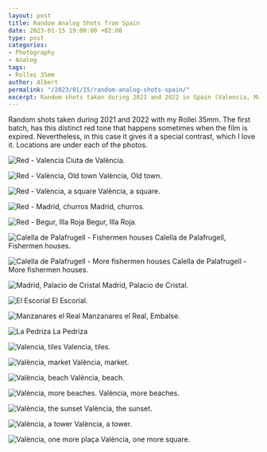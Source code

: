 ```yaml
---
layout: post
title: Random Analog Shots from Spain
date: 2023-01-15 19:00:00 +02:00
type: post
categories:
- Photography
- Analog
tags:
- Rollei 35mm
author: Albert
permalink: "/2023/01/15/random-analog-shots-spain/"
excerpt: Random shots taken during 2021 and 2022 in Spain (Valencia, Madrid and Catalunya).
---
```


Random shots taken during 2021 and 2022 with my Rollei 35mm. The first batch, has this distinct red tone that happens sometimes when the film is expired. Nevertheless, in this case it gives it a special contrast, which I love it.
Locations are under each of the photos.

![Red - Valencia](/assets/35A_00003.jpg)
Ciuta de València.

![Red - València, Old town](/assets/34A_00004.jpg)
València, Old town.

![Red - València, a square](/assets/36A_00002.jpg)
València, a square.

![Red - Madrid, churros](/assets/33A_00005.jpg)
Madrid, churros.

![Red - Begur, Illa Roja](/assets/30A_00008.jpg)
Begur, Illa Roja.

![Calella de Palafrugell - Fishermen houses](/assets/_35_00004.jpg)
Calella de Palafrugell, Fishermen houses.

![Calella de Palafrugell - More fishermen houses](/assets/_37_00002.jpg)
Calella de Palafrugell - More fishermen houses.

![Madrid, Palacio de Cristal](/assets/_24_00015.jpg)
Madrid, Palacio de Cristal.

![El Escorial](/assets/_21_00018.jpg)
El Escorial.

![Manzanares el Real](/assets/_19_00020.jpg)
Manzanares el Real, Embalse.

![La Pedriza](/assets/_20_00019.jpg)
La Pedriza

![Valencia, tiles](/assets/_16_00023.jpg)
Valencia, tiles.

![València, market](/assets/_14_00025.jpg)
València, market.

![València, beach](/assets/_12_00027.jpg)
València, beach.

![València, more beaches.](/assets/_10_00029.jpg)
València, more beaches.

![València, the sunset](/assets/__8_00031.jpg)
València, the sunset.

![València, a tower](/assets/__6_00033.jpg)
València, a tower.

![València, one more plaça](/assets/__1_00038.jpg)
València, one more square.